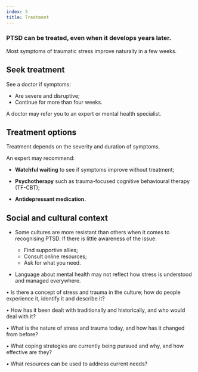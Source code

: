 ```yaml
---
index: 3
title: Treatment
---
```

### PTSD can be treated, even when it develops years later. 

Most symptoms of traumatic stress improve naturally in a few weeks. 

## Seek treatment

See a doctor if symptoms: 

*	Are severe and disruptive;
*	Continue for more than four weeks. 

A doctor may refer you to an expert or mental health specialist.

## Treatment options

Treatment depends on the severity and duration of symptoms. 

An expert may recommend:

*   **Watchful waiting** to see if symptoms improve without treatment;

*   **Psychotherapy** such as trauma-focused cognitive behavioural therapy (TF-CBT);

*   **Antidepressant medication.**

## Social and cultural context

*	Some cultures are more resistant than others when it comes to recognising PTSD. If there is little awareness of the issue: 
	* Find supportive allies;
    * Consult online resources;
    * Ask for what you need. 

*	Language about mental health may not reflect how stress is understood and managed everywhere. 

  • Is there a concept of stress and trauma in the culture; how do people
  experience it, identify it and describe it?

  • How has it been dealt with traditionally and historically, and who would
  deal with it?

  • What is the nature of stress and trauma today, and how has it changed
  from before?

  • What coping strategies are currently being pursued and why, and how
  effective are they?

  • What resources can be used to address current needs?